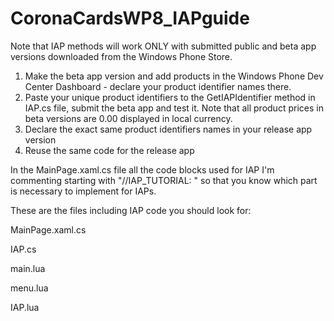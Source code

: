 CoronaCardsWP8_IAPguide
=======================

Note that IAP methods will work ONLY with submitted public and beta app versions downloaded from the Windows Phone Store.

1. Make the beta app version and add products in the Windows Phone Dev Center Dashboard - declare your product identifier names there.
2. Paste your unique product identifiers to the GetIAPIdentifier method in IAP.cs file, submit the beta app and test it. Note that all product prices in beta versions are 0.00 displayed in local currency.
3. Declare the exact same product identifiers names in your release app version
4. Reuse the same code for the release app

In the MainPage.xaml.cs file all the code blocks used for IAP I'm commenting starting with "//IAP_TUTORIAL: " so that you know which part is necessary to implement for IAPs.

These are the files including IAP code you should look for:

MainPage.xaml.cs

IAP.cs


main.lua

menu.lua

IAP.lua
